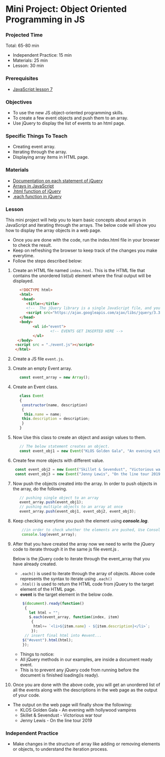 # Mini Project: Object Oriented Programming in JS

### Projected Time

Total: 65-80 min
- Independent Practice: 15 min
- Materials: 25 min
- Lesson: 30 min

### Prerequisites

- [JavaScript lesson 7](../javascript/javascript-7-oop.md)


### Objectives

- To use the new JS object-oriented programming skills.
- To create a few event objects and push them to an array.
- Use jQuery to display the list of events to an html page.

### Specific Things To Teach

- Creating event array.
- Iterating through the array.
- Displaying array items in HTML page.

### Materials

- [Documentation on each statement of jQuery](http://api.jquery.com/jquery.each/)
- [Arrays in JavaScript](https://developer.mozilla.org/en-US/docs/Web/JavaScript/Reference/Global_Objects/Array)
- [.html function of jQuery](http://api.jquery.com/html/)
- [.each function in jQuery](http://api.jquery.com/jquery.each/)

### Lesson

This mini project will help you to learn basic concepts about arrays in JavaScript and iterating through the arrays. The below code will show you how to display the array objects in a web page.
- Once you are done with the code, run the index.html file in your browser to check the result.
- Keep on refreshing the browser to keep track of the changes you make everytime.
- Follow the steps described below:

1. Create an HTML file named `index.html`. This is the HTML file that contains the unordered list(ul) element where the final output will be displayed.
   ```html
      <!DOCTYPE html>
      <html>
       <head>
         <title></title>
         <!--  The jQuery library is a single JavaScript file, and you reference it with the HTML.-->
         <script src="https://ajax.googleapis.com/ajax/libs/jquery/3.3.1/jquery.min.js"></script>
      </head>
      <body>
            <ul id="event">
                    <!-- EVENTS GET INSERTED HERE -->
            </ul>
     </body>
    <script src = "./event.js"></script>
    </html>
   ```
1. Create a JS file `event.js`.
1. Create an empty Event array.
   ```javascript
      const event_array = new Array();
   ```
1. Create an Event class.
    ```javascript
       class Event
       {
        constructor(name, description)
        {
         this.name = name;
        this.description = description;
        }
       }
    ```
1. Now Use this class to create an object and assign values to them.
   ```javascript
      // The below statement creates an object.
      const event_obj1 = new Event("KLOS Golden Gala", "An evening with hollywood vampires");
   ```
1. Create few more objects with different value.
   ```javascript
    const event_obj2 = new Event("Skillet & Sevendust", "Victorious war tour");
    const event_obj3 = new Event("Jenny Lewis", "On the line tour 2019");
   ```
1. Now push the objects created into the array. In order to push objects in the array, do the following.
   ```javascript
      // pushing single object to an array
      event_array.push(event_obj1);
      // pushing multiple objects to an array at once
      event_array.push(event_obj1, event_obj2, event_obj3);
   ```
1. Keep checking everytime you push the element using ***console.log***.
   ```javascript
       //in order to check whether the elements are pushed, Use Console.log
       console.log(event_array);
   ```

1. After that you have created the array now we need to write the jQuery code to iterate through it in the same js file event.js .
  
   Below is the jQuery code to iterate through the event_array that you have already created.
    - `.each()` is used to iterate through the array of objects. Above code represents the syntax to iterate using `.each()`
    - `.html()` is used to return the HTML code from jQuery to the target element of the HTML page.
    - **event** is the target element in the below code.
      ```javascript
       $(document).ready(function()
        {
          let html = "";
          $.each(event_array, function(index, item)
           {
            html+= `<li>${item.name} - ${item.description}</li>`;
           });
        // insert final html into #event...
       $("#event").html(html);
       });
      ```
   + Things to notice:
    - All jQuery methods in our examples, are inside a document ready event.
    - This is to prevent any jQuery code from running before the document is finished loading(is ready).


1. Once you are done with the above code, you will get an unordered list of all the events along with the descriptions in the web page as the output of your code.
  - The output on the web page will finally show the following:
     - KLOS Golden Gala - An evening with hollywood vampires
     - Skillet & Sevendust - Victorious war tour
     - Jenny Lewis - On the line tour 2019

### Independent Practice

- Make changes in the structure of array like adding or removing elements or objects, to understand the iteration process.
